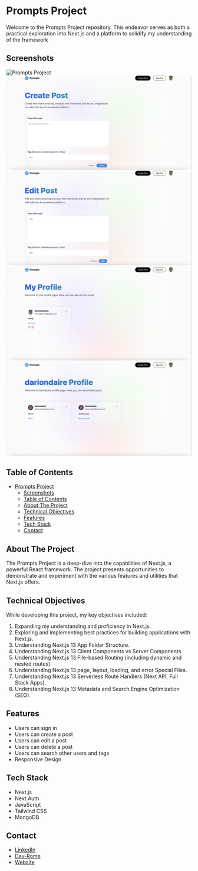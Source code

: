# Prompts Project

Welcome to the Prompts Project repository. This endeavor serves as both a practical exploration into Next.js and a platform to solidify my understanding of the framework

## Screenshots

![Prompts Project](./public/assets/images/prompts.png)
![Prompts Project](./public/assets/images/Screenshot%202023-06-09%20at%207.56.46%20PM.png)
![Prompts Project](./public/assets/images/Screenshot%202023-06-09%20at%208.06.07%20PM.png)
![Prompts Project](./public/assets/images/Screenshot%202023-06-09%20at%207.57.29%20PM.png)
![Prompts Project](./public/assets/images/Screenshot%202023-06-09%20at%207.57.39%20PM.png)

## Table of Contents

- [Prompts Project](#prompts-project)
  - [Screenshots](#screenshots)
  - [Table of Contents](#table-of-contents)
  - [About The Project](#about-the-project)
  - [Technical Objectives](#technical-objectives)
  - [Features](#features)
  - [Tech Stack](#tech-stack)
  - [Contact](#contact)

## About The Project

The Prompts Project is a deep-dive into the capabilities of Next.js, a powerful React framework. The project presents opportunities to demonstrate and experiment with the various features and utilities that Next.js offers.

## Technical Objectives

While developing this project, my key objectives included:

1. Expanding my understanding and proficiency in Next.js.
2. Exploring and implementing best practices for building applications with Next.js.
3. Understanding Next.js 13 App Folder Structure.
4. Understanding Next.js 13 Client Components vs Server Components.
5. Understanding Next.js 13 File-based Routing (including dynamic and nested routes).
6. Understanding Next.js 13 page, layout, loading, and error Special Files.
7. Understanding Next.js 13 Serverless Route Handlers (Next API, Full Stack Apps).
8. Understanding Next.js 13 Metadata and Search Engine Optimization (SEO).

## Features

- Users can sign in
- Users can create a post
- Users can edit a post
- Users can delete a post
- Users can search other users and tags
- Responsive Design

## Tech Stack

- Next.js
- Next Auth
- JavaScript
- Tailwind CSS
- MongoDB

## Contact

- [LinkedIn](https://www.linkedin.com/in/jerome-haynes/)
- [Dev-Rome](https://github.com/dev-rome)
- [Website](https://jeromehaynes.com/)